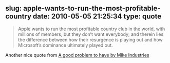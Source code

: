 slug: apple-wants-to-run-the-most-profitable-country
date: 2010-05-05 21:25:34
type: quote
---

> Apple wants to run the most profitable country club in the world, with millions of members, but they don’t want everybody; and therein lies the difference between how their resurgence is playing out and how Microsoft’s dominance ultimately played out.

Another nice quote from [A good problem to have by Mike Industries](http://www.mikeindustries.com/blog/archive/2010/05/a-good-problem-to-have)
